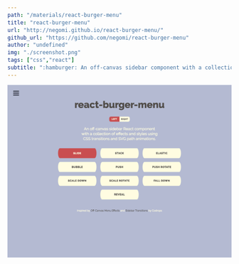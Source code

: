 ```yaml
---
path: "/materials/react-burger-menu"
title: "react-burger-menu"
url: "http://negomi.github.io/react-burger-menu/"
github_url: "https://github.com/negomi/react-burger-menu"
author: "undefined"
img: "./screenshot.png"
tags: ["css","react"]
subtitle: ":hamburger: An off-canvas sidebar component with a collection of effects and styles using CSS transitions and SVG path animations"
---
```

![alt text](screenshot.png)